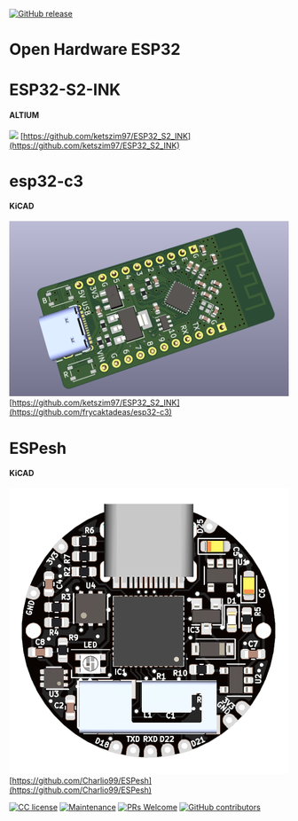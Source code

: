 [![GitHub release](https://img.shields.io/github/release/Charlio99/ESPesh.svg)](https://GitHub.com/Charlio99/ESPesh/releases/)


# Open Hardware ESP32

# ESP32-S2-INK
#### ALTIUM
[![](ESP32-S2-INK.png)](https://github.com/ketszim97/ESP32_S2_INK)
[https://github.com/ketszim97/ESP32_S2_INK](https://github.com/ketszim97/ESP32_S2_INK)

# esp32-c3
#### KiCAD 
[![](esp32-c3.png)]([[https://github.com/ketszim97/ESP32_S2_INK](https://github.com/frycaktadeas/esp32-c3)](https://github.com/frycaktadeas/esp32-c3))
[https://github.com/ketszim97/ESP32_S2_INK](https://github.com/frycaktadeas/esp32-c3)

# ESPesh
#### KiCAD
[![ESPesh](ESPeshTop.png)](https://github.com/Charlio99/ESPesh)
[https://github.com/Charlio99/ESPesh](https://github.com/Charlio99/ESPesh)


[![CC license](https://img.shields.io/badge/license-CC--BY--NC--SA--4.0-blue.svg)](https://github.com/cc-archive/legalcode-pre-2014-06-26/blob/master/by-nc-sa_4.0.html)
[![Maintenance](https://img.shields.io/badge/maintained%3F-yes-brightgreen.svg)](https://GitHub.com/Charlio99/ESPesh/graphs/commit-activity)
[![PRs Welcome](https://img.shields.io/badge/PRs-welcome-brightgreen.svg)](http://makeapullrequest.com)
[![GitHub contributors](https://img.shields.io/github/contributors/Charlio99/ESPesh.svg)](https://GitHub.com/Charlio99/ESPesh/graphs/contributors/)
